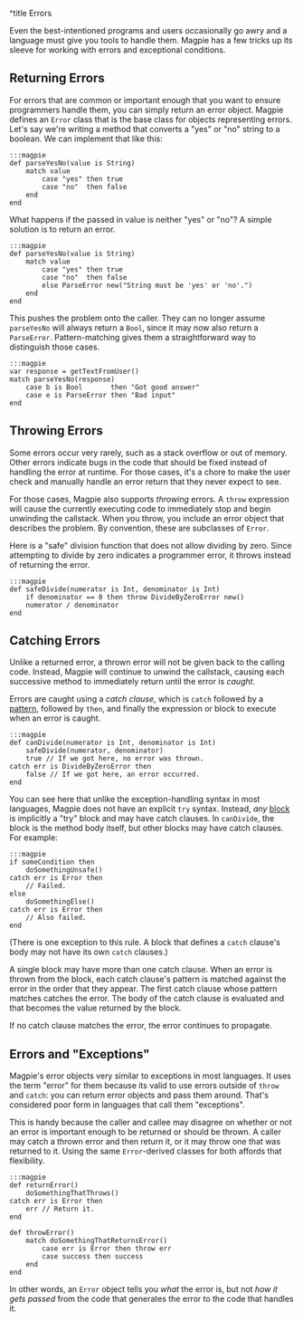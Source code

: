 ^title Errors

Even the best-intentioned programs and users occasionally go awry and a language must give you tools to handle them. Magpie has a few tricks up its sleeve for working with errors and exceptional conditions.

## Returning Errors

For errors that are common or important enough that you want to ensure programmers handle them, you can simply return an error object. Magpie defines an `Error` class that is the base class for objects representing errors. Let's say we're writing a method that converts a "yes" or "no" string to a boolean. We can implement that like this:

    :::magpie
    def parseYesNo(value is String)
        match value
            case "yes" then true
            case "no"  then false
        end
    end

What happens if the passed in value is neither "yes" or "no"? A simple solution is to return an error.

    :::magpie
    def parseYesNo(value is String)
        match value
            case "yes" then true
            case "no"  then false
            else ParseError new("String must be 'yes' or 'no'.")
        end
    end

This pushes the problem onto the caller. They can no longer assume `parseYesNo` will always return a `Bool`, since it may now also return a `ParseError`. Pattern-matching gives them a straightforward way to distinguish those cases.

    :::magpie
    var response = getTextFromUser()
    match parseYesNo(response)
        case b is Bool       then "Got good answer"
        case e is ParseError then "Bad input"
    end

## Throwing Errors

Some errors occur very rarely, such as a stack overflow or out of memory. Other errors indicate bugs in the code that should be fixed instead of handling the error at runtime. For those cases, it's a chore to make the user check and manually handle an error return that they never expect to see.

For those cases, Magpie also supports *throwing* errors. A `throw` expression will cause the currently executing code to immediately stop and begin unwinding the callstack. When you throw, you include an error object that describes the problem. By convention, these are subclasses of `Error`.

Here is a "safe" division function that does not allow dividing by zero. Since attempting to divide by zero indicates a programmer error, it throws instead of returning the error.

    :::magpie
    def safeDivide(numerator is Int, denominator is Int)
        if denominator == 0 then throw DivideByZeroError new()
        numerator / denominator
    end

## Catching Errors

Unlike a returned error, a thrown error will not be given back to the calling code. Instead, Magpie will continue to unwind the callstack, causing each successive method to immediately return until the error is *caught*.

Errors are caught using a *catch clause*, which is `catch` followed by a [pattern](patterns.html), followed by `then`, and finally the expression or block to execute when an error is caught.

    :::magpie
    def canDivide(numerator is Int, denominator is Int)
        safeDivide(numerator, denominator)
        true // If we got here, no error was thrown.
    catch err is DivideByZeroError then
        false // If we got here, an error occurred.
    end

You can see here that unlike the exception-handling syntax in most languages, Magpie does not have an explicit `try` syntax. Instead, *any* [block](blocks.html) is implicitly a "try" block and may have catch clauses. In `canDivide`, the block is the method body itself, but other blocks may have catch clauses. For example:

    :::magpie
    if someCondition then
        doSomethingUnsafe()
    catch err is Error then
        // Failed.
    else
        doSomethingElse()
    catch err is Error then
        // Also failed.
    end

(There is one exception to this rule. A block that defines a `catch` clause's body may not have its own `catch` clauses.)

A single block may have more than one catch clause. When an error is thrown from the block, each catch clause's pattern is matched against the error in the order that they appear. The first catch clause whose pattern matches catches the error. The body of the catch clause is evaluated and that becomes the value returned by the block.

If no catch clause matches the error, the error continues to propagate.

## Errors and "Exceptions"

Magpie's error objects very similar to exceptions in most languages. It uses the term "error" for them because its valid to use errors outside of `throw` and `catch`: you can return error objects and pass them around. That's considered poor form in languages that call them "exceptions".

This is handy because the caller and callee may disagree on whether or not an error is important enough to be returned or should be thrown. A caller may catch a thrown error and then return it, or it may throw one that was returned to it. Using the same `Error`-derived classes for both affords that flexibility.

    :::magpie
    def returnError()
        doSomethingThatThrows()
    catch err is Error then
        err // Return it.
    end

    def throwError()
        match doSomethingThatReturnsError()
            case err is Error then throw err
            case success then success
        end
    end

In other words, an `Error` object tells you *what* the error is, but not *how it gets passed* from the code that generates the error to the code that handles it.
